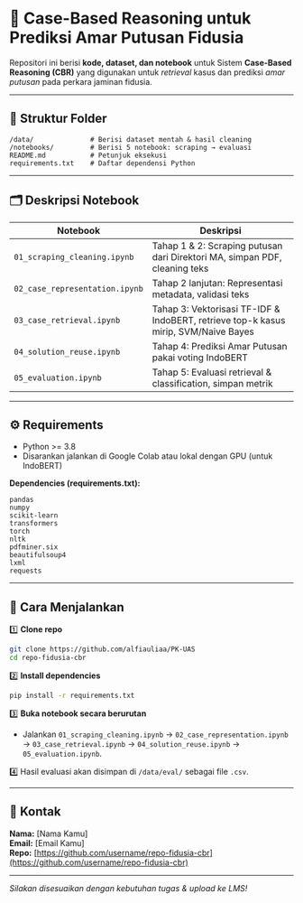 # 📌 Case-Based Reasoning untuk Prediksi Amar Putusan Fidusia

Repositori ini berisi **kode, dataset, dan notebook** untuk Sistem **Case-Based Reasoning (CBR)** yang digunakan untuk _retrieval_ kasus dan prediksi _amar putusan_ pada perkara jaminan fidusia.

---

## 📂 Struktur Folder

```
/data/              # Berisi dataset mentah & hasil cleaning
/notebooks/         # Berisi 5 notebook: scraping → evaluasi
README.md           # Petunjuk eksekusi
requirements.txt    # Daftar dependensi Python
```

---

## 🗂️ Deskripsi Notebook

| Notebook                       | Deskripsi                                                                           |
| ------------------------------ | ----------------------------------------------------------------------------------- |
| `01_scraping_cleaning.ipynb`   | Tahap 1 & 2: Scraping putusan dari Direktori MA, simpan PDF, cleaning teks          |
| `02_case_representation.ipynb` | Tahap 2 lanjutan: Representasi metadata, validasi teks                              |
| `03_case_retrieval.ipynb`      | Tahap 3: Vektorisasi TF-IDF & IndoBERT, retrieve top-k kasus mirip, SVM/Naive Bayes |
| `04_solution_reuse.ipynb`      | Tahap 4: Prediksi Amar Putusan pakai voting IndoBERT                                |
| `05_evaluation.ipynb`          | Tahap 5: Evaluasi retrieval & classification, simpan metrik                         |

---

## ⚙️ Requirements

- Python >= 3.8
- Disarankan jalankan di Google Colab atau lokal dengan GPU (untuk IndoBERT)

**Dependencies (requirements.txt):**

```
pandas
numpy
scikit-learn
transformers
torch
nltk
pdfminer.six
beautifulsoup4
lxml
requests
```

---

## 🚀 Cara Menjalankan

1️⃣ **Clone repo**

```bash
git clone https://github.com/alfiauliaa/PK-UAS
cd repo-fidusia-cbr
```

2️⃣ **Install dependencies**

```bash
pip install -r requirements.txt
```

3️⃣ **Buka notebook secara berurutan**

- Jalankan `01_scraping_cleaning.ipynb` → `02_case_representation.ipynb` → `03_case_retrieval.ipynb` → `04_solution_reuse.ipynb` → `05_evaluation.ipynb`.

4️⃣ Hasil evaluasi akan disimpan di `/data/eval/` sebagai file `.csv`.

---

## 📧 Kontak

**Nama:** [Nama Kamu]  
**Email:** [Email Kamu]  
**Repo:** [https://github.com/username/repo-fidusia-cbr](https://github.com/username/repo-fidusia-cbr)

---

_Silakan disesuaikan dengan kebutuhan tugas & upload ke LMS!_
